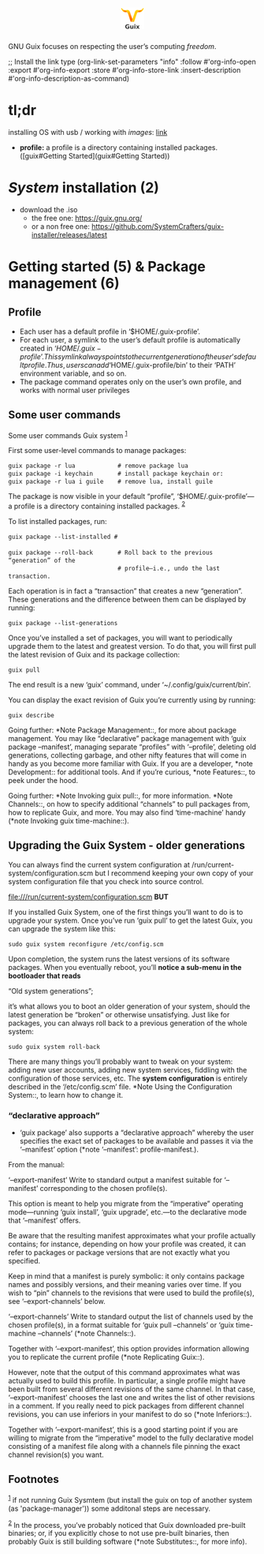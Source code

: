 <h1>
  <div align="center">
   <a href="https://git-scm.com/images/logo@2x.png">
      <img src="./img/guix48x48.png"> 
      </br>
      </hr>
    </a>
  </div>
</h1>

GNU Guix focuses on respecting the user’s computing *freedom*.

;; Install the link type (org-link-set-parameters "info" :follow #'org-info-open :export #'org-info-export :store #'org-info-store-link :insert-description #'org-info-description-as-command)


# tl;dr

installing OS with usb / working with *images*: [link](./001-iso-img.md)

-   **profile:** a profile is a directory containing installed packages. ([guix#Getting Started](guix#Getting Started))


# *System* installation (2)

-   download the .iso
    -   the free one: <https://guix.gnu.org/>
    -   or a non free one: <https://github.com/SystemCrafters/guix-installer/releases/latest>


# Getting started (5) & Package management (6)


## Profile

-   Each user has a default profile in ‘$HOME/.guix-profile’.
-   For each user, a symlink to the user’s default profile is automatically created in ‘$HOME/.guix-profile’. This symlink always points to the current generation of the user’s default profile. Thus, users can add ‘$HOME/.guix-profile/bin’ to their ‘PATH’ environment variable, and so on.
-   The package command operates only on the user’s own profile, and works with normal user privileges


## Some user commands

Some user commands Guix system <sup><a id="fnr.1" class="footref" href="#fn.1" role="doc-backlink">1</a></sup>

First some user-level commands to manage packages:

    guix package -r lua            # remove package lua
    guix package -i keychain       # install package keychain or:
    guix package -r lua i guile    # remove lua, install guile

The package is now visible in your default “profile”, ‘$HOME/.guix-profile’—a profile is a directory containing installed packages. <sup><a id="fnr.2" class="footref" href="#fn.2" role="doc-backlink">2</a></sup>

To list installed packages, run:

    guix package --list-installed # 

    guix package --roll-back       # Roll back to the previous “generation” of the 
                                   # profile—i.e., undo the last transaction.

Each operation is in fact a “transaction” that creates a new “generation”. These generations and the difference between them can be displayed by running:

    guix package --list-generations

Once you’ve installed a set of packages, you will want to periodically upgrade them to the latest and greatest version. To do that, you will first pull the latest revision of Guix and its package collection:

    guix pull

The end result is a new ‘guix’ command, under ‘~/.config/guix/current/bin’.

You can display the exact revision of Guix you’re currently using by running:

    guix describe

Going further: \*Note Package Management::, for more about package management. You may like “declarative” package management with ‘guix package &#x2013;manifest’, managing separate “profiles” with ‘&#x2013;profile’, deleting old generations, collecting garbage, and other nifty features that will come in handy as you become more familiar with Guix. If you are a developer, \*note Development:: for additional tools. And if you’re curious, \*note Features::, to peek under the hood.

Going further: \*Note Invoking guix pull::, for more information. \*Note Channels::, on how to specify additional “channels” to pull packages from, how to replicate Guix, and more. You may also find ‘time-machine’ handy (\*note Invoking guix time-machine::).


## Upgrading the Guix System - older generations

You can always find the current system configuration at /run/current-system/configuration.scm but I recommend keeping your own copy of your system configuration file that you check into source control.

<file:///run/current-system/configuration.scm> **BUT**

If you installed Guix System, one of the first things you’ll want to do is to upgrade your system. Once you’ve run ‘guix pull’ to get the latest Guix, you can upgrade the system like this:

    sudo guix system reconfigure /etc/config.scm

Upon completion, the system runs the latest versions of its software packages. When you eventually reboot, you’ll **notice a sub-menu in the bootloader that reads**

“Old system generations”;

it’s what allows you to boot <span class="underline">an older generation of your system</span>, should the latest generation be “broken” or otherwise unsatisfying. Just like for packages, you can always <span class="underline">roll back</span> to a previous generation <span class="underline">of the whole system</span>:

    sudo guix system roll-back

There are many things you’ll probably want to tweak on your system: adding new user accounts, adding new system services, fiddling with the configuration of those services, etc. The **system configuration** is <span class="underline">entirely</span> described in the ‘/etc/config.scm’ file. \*Note Using the Configuration System::, to learn how to change it.


### “declarative approach”

-   ‘guix package’ also supports a “declarative approach” whereby the user specifies the exact set of packages to be available and passes it via the ‘&#x2013;manifest’ option (\*note ‘&#x2013;manifest’: profile-manifest.).

From the manual:

‘&#x2013;export-manifest’ Write to standard output a manifest suitable for ‘&#x2013;manifest’ corresponding to the chosen profile(s).

This option is meant to help you migrate from the “imperative” operating mode—running ‘guix install’, ‘guix upgrade’, etc.—to the declarative mode that ‘&#x2013;manifest’ offers.

Be aware that the resulting manifest <span class="underline">approximates</span> what your profile actually contains; for instance, depending on how your profile was created, it can refer to packages or package versions that are not exactly what you specified.

Keep in mind that a manifest is purely symbolic: it only contains package names and possibly versions, and their meaning varies over time. If you wish to “pin” channels to the revisions that were used to build the profile(s), see ‘&#x2013;export-channels’ below.

‘&#x2013;export-channels’ Write to standard output the list of channels used by the chosen profile(s), in a format suitable for ‘guix pull &#x2013;channels’ or ‘guix time-machine &#x2013;channels’ (\*note Channels::).

Together with ‘&#x2013;export-manifest’, this option provides information allowing you to replicate the current profile (\*note Replicating Guix::).

However, note that the output of this command <span class="underline">approximates</span> what was actually used to build this profile. In particular, a single profile might have been built from several different revisions of the same channel. In that case, ‘&#x2013;export-manifest’ chooses the last one and writes the list of other revisions in a comment. If you really need to pick packages from different channel revisions, you can use inferiors in your manifest to do so (\*note Inferiors::).

Together with ‘&#x2013;export-manifest’, this is a good starting point if you are willing to migrate from the “imperative” model to the fully declarative model consisting of a manifest file along with a channels file pinning the exact channel revision(s) you want.

## Footnotes

<sup><a id="fn.1" class="footnum" href="#fnr.1">1</a></sup> if not running Guix Sysmtem (but install the guix on top of another system (as 'package-manager')) some additonal steps are necessary.

<sup><a id="fn.2" class="footnum" href="#fnr.2">2</a></sup> In the process, you’ve probably noticed that Guix downloaded pre-built binaries; or, if you explicitly chose to <span class="underline">not</span> use pre-built binaries, then probably Guix is still building software (\*note Substitutes::, for more info).